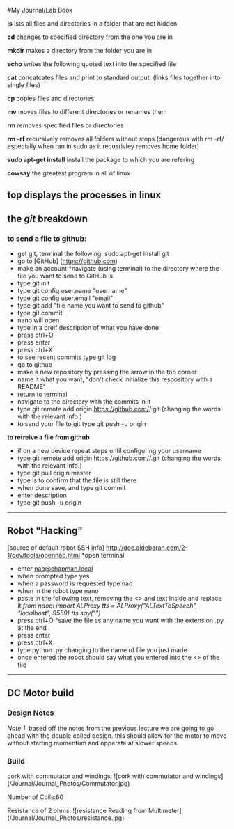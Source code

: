 #My Journal/Lab Book

**ls** lsts all files and directories in a folder that are not hidden

**cd** changes to specified directory from the one you are in

**mkdir** makes a directory from the folder you are in

**echo** writes the following quoted text into the specified file

**cat** concatcates files and print to standard output. (links files together into single files)

**cp** copies files and directories

**mv** moves files to different directories or renames them

**rm** removes specified files or directories

**rm -rf** recursively removes all folders without stops (dangerous with rm -rf/ especially when ran in sudo as it recusrivley removes home folder)

**sudo apt-get install** install the package to which you are refering

**cowsay** the greatest program in all of linux

**top** displays the processes in linux  
---

## **the _git_ breakdown**

### **to send a file to github:**
* get git, terminal the following:  sudo apt-get install git
* go to [GitHub] (https://github.com)
* make an account
*navigate (using terminal) to the directory where the file you want to send to GitHub is
* type git init
* type git config user.name "username"
* type git config user.email "email"
* type git add "file name you want to send to github"
* type git commit
* nano will open
* type in a breif description of what you have done
* press ctrl+O
* press enter
* press ctrl+X
* to see recent commits type git log
* go to github 
* make a new repository by pressing the arrow in the top corner 
* name it what you want, "don't check initialize this respository with a README"
* return to terminal
* navigate to the directory with the commits in it 
* type git remote add origin https://github.com/<youraccount>/<repository>.git (changing the 
<boxed in> words with the relevant info.)
* to send your file to git type git push -u origin

**to retreive a file from github**
* if on a new device repeat steps until configuring your username
* type git remote add origin https://github.com/<youraccount>/<repository>.git (changing the 
<boxed in> words with the relevant info.)
* type git pull origin master
* type ls to confirm that the file is still there
* when done save, and type git commit
* enter description
* type git push -u origin

---

## **Robot "Hacking"**

[source of default robot SSH info] http://doc.aldebaran.com/2-1/dev/tools/opennao.html
*open terminal 
* enter nao@chapman.local
* when prompted type yes
* when a password is requested type nao
* when in the robot type nano
* paste in the following text, removing the <> and text inside and replace it
_from naoqi import ALProxy_
_tts = ALProxy("ALTextToSpeech", "localhost", 9559)_
_tts.say("<enter what you want the robot to say>")_
* press ctrl+O
*save the file as any name you want with the extension .py at the end
* press enter
* press ctrl+X
* type python <filename>.py changing <filename> to the name of file you just made
* once entered the robot should say what you entered into the <> of the file

---

## **DC Motor build**

### **Design Notes**
*Note 1:* based off the notes from the previous lecture we are going to go ahead with the double coiled design. this should allow for the motor to move without starting momentum and opperate at slower speeds.
### **Build**


cork with commutator and windings:
![cork with commutator and windings] (/Journal/Journal_Photos/Commutator.jpg)

Number of Coils:60

Resistance of 2 ohms:
![resistance Reading from Multimeter] (/Journal/Journal_Photos/resistance.jpg)




